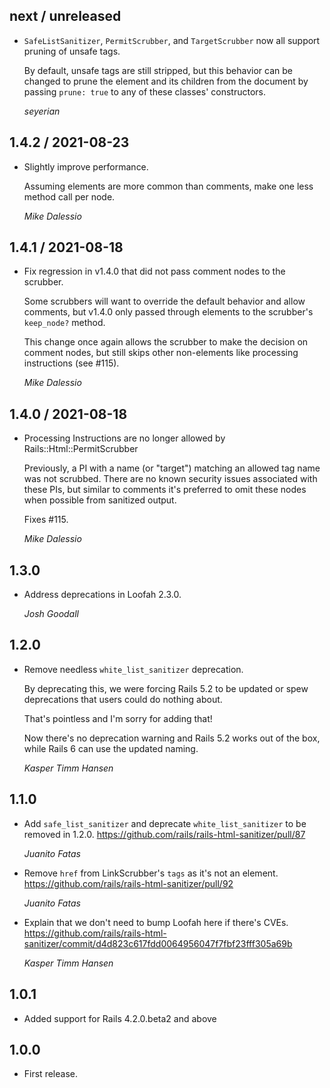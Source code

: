 ## next / unreleased

* `SafeListSanitizer`, `PermitScrubber`, and `TargetScrubber` now all support pruning of unsafe tags.

  By default, unsafe tags are still stripped, but this behavior can be changed to prune the element
  and its children from the document by passing `prune: true` to any of these classes' constructors.

  *seyerian*

## 1.4.2 / 2021-08-23

* Slightly improve performance.

  Assuming elements are more common than comments, make one less method call per node.

  *Mike Dalessio*

## 1.4.1 / 2021-08-18

* Fix regression in v1.4.0 that did not pass comment nodes to the scrubber.

  Some scrubbers will want to override the default behavior and allow comments, but v1.4.0 only
  passed through elements to the scrubber's `keep_node?` method.

  This change once again allows the scrubber to make the decision on comment nodes, but still skips
  other non-elements like processing instructions (see #115).

  *Mike Dalessio*

## 1.4.0 / 2021-08-18

* Processing Instructions are no longer allowed by Rails::Html::PermitScrubber

  Previously, a PI with a name (or "target") matching an allowed tag name was not scrubbed. There
  are no known security issues associated with these PIs, but similar to comments it's preferred to
  omit these nodes when possible from sanitized output.

  Fixes #115.

  *Mike Dalessio*

## 1.3.0

* Address deprecations in Loofah 2.3.0.

  *Josh Goodall*

## 1.2.0

* Remove needless `white_list_sanitizer` deprecation.

  By deprecating this, we were forcing Rails 5.2 to be updated or spew
  deprecations that users could do nothing about.

  That's pointless and I'm sorry for adding that!

  Now there's no deprecation warning and Rails 5.2 works out of the box, while
  Rails 6 can use the updated naming.

  *Kasper Timm Hansen*

## 1.1.0

* Add `safe_list_sanitizer` and deprecate `white_list_sanitizer` to be removed
  in 1.2.0. https://github.com/rails/rails-html-sanitizer/pull/87

  *Juanito Fatas*

* Remove `href` from LinkScrubber's `tags` as it's not an element.
  https://github.com/rails/rails-html-sanitizer/pull/92

  *Juanito Fatas*

* Explain that we don't need to bump Loofah here if there's CVEs.
  https://github.com/rails/rails-html-sanitizer/commit/d4d823c617fdd0064956047f7fbf23fff305a69b

  *Kasper Timm Hansen*

## 1.0.1

* Added support for Rails 4.2.0.beta2 and above

## 1.0.0

* First release.
